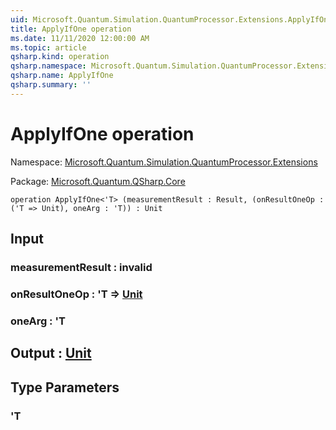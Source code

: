 ```yaml
---
uid: Microsoft.Quantum.Simulation.QuantumProcessor.Extensions.ApplyIfOne
title: ApplyIfOne operation
ms.date: 11/11/2020 12:00:00 AM
ms.topic: article
qsharp.kind: operation
qsharp.namespace: Microsoft.Quantum.Simulation.QuantumProcessor.Extensions
qsharp.name: ApplyIfOne
qsharp.summary: ''
---
```


# ApplyIfOne operation

Namespace: [Microsoft.Quantum.Simulation.QuantumProcessor.Extensions](xref:Microsoft.Quantum.Simulation.QuantumProcessor.Extensions)

Package: [Microsoft.Quantum.QSharp.Core](https://nuget.org/packages/Microsoft.Quantum.QSharp.Core)




```qsharp
operation ApplyIfOne<'T> (measurementResult : Result, (onResultOneOp : ('T => Unit), oneArg : 'T)) : Unit
```


## Input

### measurementResult : __invalid<Result>__




### onResultOneOp : 'T => [Unit](xref:microsoft.quantum.lang-ref.unit) 




### oneArg : 'T





## Output : [Unit](xref:microsoft.quantum.lang-ref.unit)



## Type Parameters

### 'T

